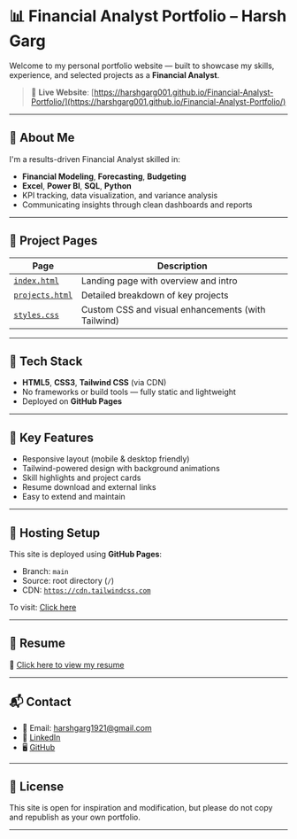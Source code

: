 # 📊 Financial Analyst Portfolio – Harsh Garg

Welcome to my personal portfolio website — built to showcase my skills, experience, and selected projects as a **Financial Analyst**.

> 🔗 **Live Website**: [https://harshgarg001.github.io/Financial-Analyst-Portfolio/](https://harshgarg001.github.io/Financial-Analyst-Portfolio/)

---

## 💼 About Me

I'm a results-driven Financial Analyst skilled in:
- **Financial Modeling**, **Forecasting**, **Budgeting**
- **Excel**, **Power BI**, **SQL**, **Python**
- KPI tracking, data visualization, and variance analysis  
- Communicating insights through clean dashboards and reports

---

## 📁 Project Pages

| Page            | Description                                      |
|------------------|--------------------------------------------------|
| [`index.html`](index.html)     | Landing page with overview and intro             |
| [`projects.html`](projects.html) | Detailed breakdown of key projects               |
| [`styles.css`](styles.css)     | Custom CSS and visual enhancements (with Tailwind)

---

## 🧰 Tech Stack

- **HTML5**, **CSS3**, **Tailwind CSS** (via CDN)
- No frameworks or build tools — fully static and lightweight
- Deployed on **GitHub Pages**

---

## 📌 Key Features

- Responsive layout (mobile & desktop friendly)
- Tailwind-powered design with background animations
- Skill highlights and project cards
- Resume download and external links
- Easy to extend and maintain

---

## 📂 Hosting Setup

This site is deployed using **GitHub Pages**:
- Branch: `main`
- Source: root directory (`/`)
- CDN: [`https://cdn.tailwindcss.com`](https://tailwindcss.com/docs/installation/play-cdn)

To visit:
[Click here](https://harshgarg001.github.io/Financial-Analyst-Portfolio/)

---

## 📎 Resume

📄 [Click here to view my resume](https://drive.google.com/file/d/1Kgag333kOQvCciqlOhyxjWNwVS_wl8mz/view?usp=sharing)

---

## 📬 Contact

- 📧 Email: [harshgarg1921@gmail.com](mailto:harshgarg1921@gmail.com)  
- 🔗 [LinkedIn](https://www.linkedin.com/in/harsh-garg-54216820b/)
- 🖥️ [GitHub](https://github.com/HarshGarg001)

---

## 📝 License

This site is open for inspiration and modification, but please do not copy and republish as your own portfolio.

---
